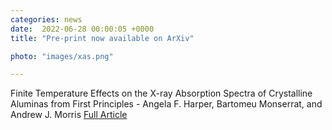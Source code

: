 ```yaml
---                                                                                                                                                                                      
categories: news                                                                                                                                                                 
date:  2022-06-28 00:00:05 +0000                                                                                                                                                        
title: "Pre-print now available on ArXiv"

photo: "images/xas.png"

---
```

Finite Temperature Effects on the X-ray Absorption Spectra of Crystalline Aluminas from First Principles - Angela F. Harper, Bartomeu Monserrat, and Andrew J. Morris
[Full Article](https://arxiv.org/abs/2206.10448)
